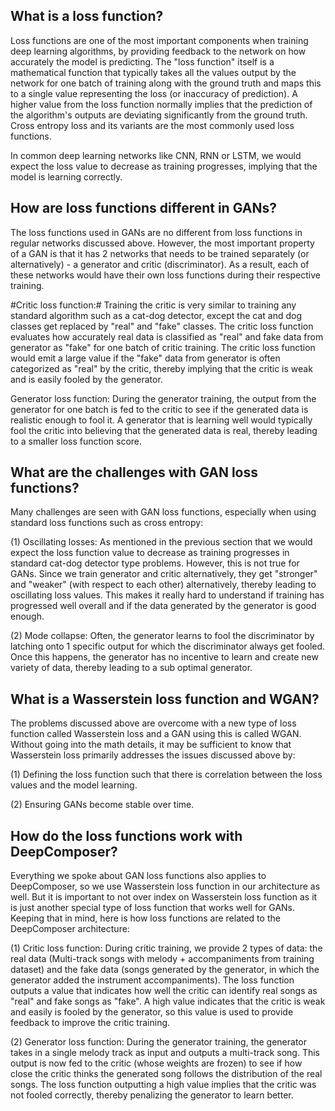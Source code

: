 ## What is a loss function? ##

Loss functions are one of the most important components when training deep learning algorithms, by providing feedback to the network on how accurately the model is predicting. The "loss function" itself is a mathematical function that typically takes all the values output by the network for one batch of training along with the ground truth and maps this to a single value representing the loss (or inaccuracy of prediction). A higher value from the loss function normally implies that the prediction of the algorithm's outputs are deviating significantly from the ground truth. Cross entropy loss and its variants are the most commonly used loss functions. 

In common deep learning networks like CNN, RNN or LSTM, we would expect the loss value to decrease as training progresses, implying that the model is learning correctly.

## How are loss functions different in GANs? ##

The loss functions used in GANs are no different from loss functions in regular networks discussed above. However, the most important property of a GAN is that it has 2 networks that needs to be trained separately (or alternatively) - a generator and critic (discriminator). As a result, each of these networks would have their own loss functions during their respective training. 

#Critic loss function:# Training the critic is very similar to training any standard algorithm such as a cat-dog detector, except the cat and dog classes get replaced by "real" and "fake" classes. The critic loss function evaluates how accurately real data is classified as "real" and fake data from generator as "fake" for one batch of critic training. The critic loss function would emit a large value if the "fake" data from generator is often categorized as "real" by the critic, thereby implying that the critic is weak and is easily fooled by the generator. 

Generator loss function: During the generator training, the output from the generator for one batch is fed to the critic to see if the generated data is realistic enough to fool it. A generator that is learning well would typically fool the critic into believing that the generated data is real, thereby leading to a smaller loss function score.

## What are the challenges with GAN loss functions? ##

Many challenges are seen with GAN loss functions, especially when using standard loss functions such as cross entropy:

(1) Oscillating losses: As mentioned in the previous section that we would expect the loss function value to decrease as training progresses in standard cat-dog detector type problems. However, this is not true for GANs. Since we train generator and critic alternatively, they get "stronger" and "weaker" (with respect to each other) alternatively, thereby leading to oscillating loss values. This makes it really hard to understand if training has progressed well overall and if the data generated by the generator is good enough.

(2) Mode collapse: Often, the generator learns to fool the discriminator by latching onto 1 specific output for which the discriminator always get fooled. Once this happens, the generator has no incentive to learn and create new variety of data, thereby leading to a sub optimal generator. 

## What is a Wasserstein loss function and WGAN? ##

The problems discussed above are overcome with a new type of loss function called Wasserstein loss and a GAN using this is called WGAN. Without going into the math details, it may be sufficient to know that Wasserstein loss primarily addresses the issues discussed above by:

(1) Defining the loss function such that there is correlation between the loss values and the model learning.

(2) Ensuring GANs become stable over time. 

## How do the loss functions work with DeepComposer? ##

Everything we spoke about GAN loss functions also applies to DeepComposer, so we use Wasserstein loss function in our architecture as well. But it is important to not over index on Wasserstein loss function as it is just another special type of loss function that works well for GANs. Keeping that in mind, here is how loss functions are related to the DeepComposer architecture:

(1) Critic loss function: During critic training, we provide 2 types of data: the real data (Multi-track songs with melody + accompaniments from training dataset) and the fake data (songs generated by the generator, in which the generator added the instrument accompaniments). The loss function outputs a value that indicates how well the critic can identify real songs as "real" and fake songs as "fake". A high value indicates that the critic is weak and easily is fooled by the generator, so this value is used to provide feedback to improve the critic training. 

(2) Generator loss function: During the generator training, the generator takes in a single melody track as input and outputs a multi-track song. This output is now fed to the critic (whose weights are frozen) to see if how close the critic thinks the generated song follows the distribution of the real songs. The loss function outputting a high value implies that the critic was not fooled correctly, thereby penalizing the generator to learn better.
